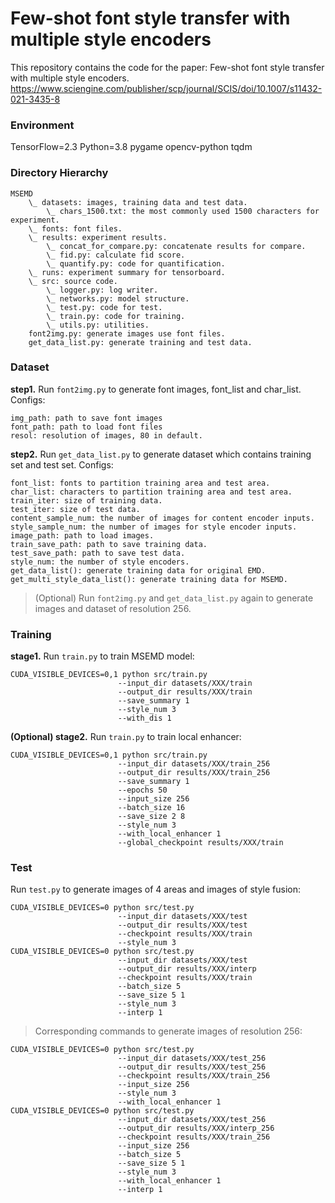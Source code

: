 # Few-shot font style transfer with multiple style encoders
This repository contains the code for the paper:
Few-shot font style transfer with multiple style encoders.
https://www.sciengine.com/publisher/scp/journal/SCIS/doi/10.1007/s11432-021-3435-8
### Environment
TensorFlow=2.3
Python=3.8
pygame
opencv-python
tqdm
### Directory Hierarchy
```
MSEMD
    \_ datasets: images, training data and test data.
        \_ chars_1500.txt: the most commonly used 1500 characters for experiment.
    \_ fonts: font files.
    \_ results: experiment results.
        \_ concat_for_compare.py: concatenate results for compare.
        \_ fid.py: calculate fid score.
        \_ quantify.py: code for quantification.
    \_ runs: experiment summary for tensorboard.
    \_ src: source code.
        \_ logger.py: log writer.
        \_ networks.py: model structure.
        \_ test.py: code for test.
        \_ train.py: code for training.
        \_ utils.py: utilities.
    font2img.py: generate images use font files.
    get_data_list.py: generate training and test data.
```

### Dataset
**step1.** Run `font2img.py` to generate font images, font_list and char_list.
Configs:
```
img_path: path to save font images
font_path: path to load font files
resol: resolution of images, 80 in default.
```
**step2.** Run `get_data_list.py` to generate dataset which contains training set and test set.
Configs:
```
font_list: fonts to partition training area and test area.
char_list: characters to partition training area and test area.
train_iter: size of training data.
test_iter: size of test data.
content_sample_num: the number of images for content encoder inputs.
style_sample_num: the number of images for style encoder inputs.
image_path: path to load images.
train_save_path: path to save training data.
test_save_path: path to save test data.
style_num: the number of style encoders.
get_data_list(): generate training data for original EMD.
get_multi_style_data_list(): generate training data for MSEMD.
```
> (Optional) Run `font2img.py` and `get_data_list.py` again to generate images and dataset of resolution 256.

### Training
**stage1.** Run `train.py` to train MSEMD model:
```
CUDA_VISIBLE_DEVICES=0,1 python src/train.py
                        --input_dir datasets/XXX/train
                        --output_dir results/XXX/train
                        --save_summary 1
                        --style_num 3
                        --with_dis 1
```
**(Optional) stage2.** Run `train.py` to train local enhancer:
```
CUDA_VISIBLE_DEVICES=0,1 python src/train.py
                        --input_dir datasets/XXX/train_256
                        --output_dir results/XXX/train_256
                        --save_summary 1
                        --epochs 50
                        --input_size 256
                        --batch_size 16
                        --save_size 2 8
                        --style_num 3
                        --with_local_enhancer 1
                        --global_checkpoint results/XXX/train
```
### Test
Run `test.py` to generate images of 4 areas and images of style fusion:
```
CUDA_VISIBLE_DEVICES=0 python src/test.py
                        --input_dir datasets/XXX/test
                        --output_dir results/XXX/test
                        --checkpoint results/XXX/train
                        --style_num 3
CUDA_VISIBLE_DEVICES=0 python src/test.py
                        --input_dir datasets/XXX/test
                        --output_dir results/XXX/interp
                        --checkpoint results/XXX/train
                        --batch_size 5
                        --save_size 5 1
                        --style_num 3
                        --interp 1
```
> Corresponding commands to generate images of resolution 256:
```
CUDA_VISIBLE_DEVICES=0 python src/test.py
                        --input_dir datasets/XXX/test_256
                        --output_dir results/XXX/test_256
                        --checkpoint results/XXX/train_256
                        --input_size 256
                        --style_num 3
                        --with_local_enhancer 1
CUDA_VISIBLE_DEVICES=0 python src/test.py
                        --input_dir datasets/XXX/test_256
                        --output_dir results/XXX/interp_256
                        --checkpoint results/XXX/train_256
                        --input_size 256
                        --batch_size 5
                        --save_size 5 1
                        --style_num 3
                        --with_local_enhancer 1
                        --interp 1
```
